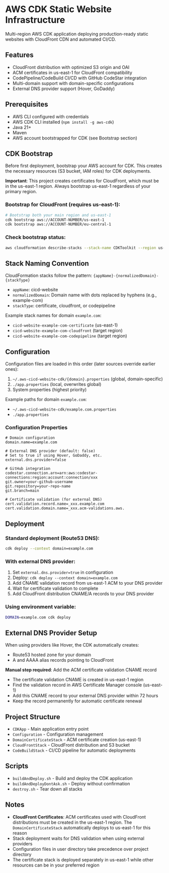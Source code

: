 # AWS CDK Static Website Infrastructure

Multi-region AWS CDK application deploying production-ready static websites with CloudFront CDN and automated CI/CD.

## Features

- CloudFront distribution with optimized S3 origin and OAI
- ACM certificates in us-east-1 for CloudFront compatibility
- CodePipeline/CodeBuild CI/CD with GitHub CodeStar integration
- Multi-domain support with domain-specific configurations
- External DNS provider support (Hover, GoDaddy)

## Prerequisites

- AWS CLI configured with credentials
- AWS CDK CLI installed (`npm install -g aws-cdk`)
- Java 21+
- Maven
- AWS account bootstrapped for CDK (see Bootstrap section)

## CDK Bootstrap

Before first deployment, bootstrap your AWS account for CDK. This creates the necessary resources (S3 bucket, IAM roles) for CDK deployments.

**Important**: This project creates certificates for CloudFront, which must be in the us-east-1 region. Always bootstrap us-east-1 regardless of your primary region.

### Bootstrap for CloudFront (requires us-east-1):
```bash
# Bootstrap both your main region and us-east-1
cdk bootstrap aws://ACCOUNT-NUMBER/us-east-1
cdk bootstrap aws://ACCOUNT-NUMBER/eu-central-1
```


### Check bootstrap status:
```bash
aws cloudformation describe-stacks --stack-name CDKToolkit --region us-east-1
```

## Stack Naming Convention

CloudFormation stacks follow the pattern: `{appName}-{normalizedDomain}-{stackType}`

- `appName`: cicd-website
- `normalizedDomain`: Domain name with dots replaced by hyphens (e.g., example-com)
- `stackType`: certificate, cloudfront, or codepipeline

Example stack names for domain `example.com`:
- `cicd-website-example-com-certificate` (us-east-1)
- `cicd-website-example-com-cloudfront` (target region)
- `cicd-website-example-com-codepipeline` (target region)

## Configuration

Configuration files are loaded in this order (later sources override earlier ones):
1. `~/.aws-cicd-website-cdk/{domain}.properties` (global, domain-specific)
2. `./app.properties` (local, overwrites global)
3. System properties (highest priority)

Example paths for domain `example.com`:
- `~/.aws-cicd-website-cdk/example.com.properties`
- `./app.properties`

### Configuration Properties

```properties
# Domain configuration
domain.name=example.com

# External DNS provider (default: false)
# Set to true if using Hover, GoDaddy, etc.
external.dns.provider=false

# GitHub integration
codestar.connection.arn=arn:aws:codestar-connections:region:account:connection/xxx
git.owner=your-github-username
git.repository=your-repo-name
git.branch=main

# Certificate validation (for external DNS)
cert.validation.record.name=_xxx.example.com
cert.validation.domain.name=_xxx.acm-validations.aws.
```

## Deployment

### Standard deployment (Route53 DNS):
```bash
cdk deploy --context domain=example.com
```

### With external DNS provider:
1. Set `external.dns.provider=true` in configuration
2. Deploy: `cdk deploy --context domain=example.com`
3. Add CNAME validation record from us-east-1 ACM to your DNS provider
4. Wait for certificate validation to complete
5. Add CloudFront distribution CNAME/A records to your DNS provider

### Using environment variable:
```bash
DOMAIN=example.com cdk deploy
```

## External DNS Provider Setup

When using providers like Hover, the CDK automatically creates:
- Route53 hosted zone for your domain
- A and AAAA alias records pointing to CloudFront

**Manual step required**: Add the ACM certificate validation CNAME record
- The certificate validation CNAME is created in us-east-1 region
- Find the validation record in AWS Certificate Manager console (us-east-1)
- Add this CNAME record to your external DNS provider within 72 hours
- Keep the record permanently for automatic certificate renewal

## Project Structure

- `CDKApp` - Main application entry point
- `Configuration` - Configuration management
- `DomainCertificateStack` - ACM certificate creation (us-east-1)
- `CloudFrontStack` - CloudFront distribution and S3 bucket
- `CodeBuildStack` - CI/CD pipeline for automatic deployments

## Scripts

- `buildAndDeploy.sh` - Build and deploy the CDK application
- `buildAndDeployDontAsk.sh` - Deploy without confirmation
- `destroy.sh` - Tear down all stacks

## Notes

- **CloudFront Certificates**: ACM certificates used with CloudFront distributions must be created in the us-east-1 region. The `DomainCertificateStack` automatically deploys to us-east-1 for this reason
- Stack deployment waits for DNS validation when using external providers
- Configuration files in user directory take precedence over project directory
- The certificate stack is deployed separately in us-east-1 while other resources can be in your preferred region